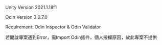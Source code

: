 Unity Version 2021.1.18f1

Odin Version 3.0.7.0

Requirement: Odin Inspector & Odin Validator

若開啟專案遇到Error，需Import Odin插件，個人授權原因，故此專案不提供
